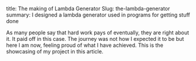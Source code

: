 title: The making of Lambda Generator
Slug: the-lambda-generator
summary: I designed a lambda generator used in programs for getting stuff done

As many people say that hard work pays of eventually, they are right about it. It paid off in this case.
The journey was not how I expected it to be but here I am now, feeling proud of what I have achieved. This 
is the showcasing of my project in this article.
